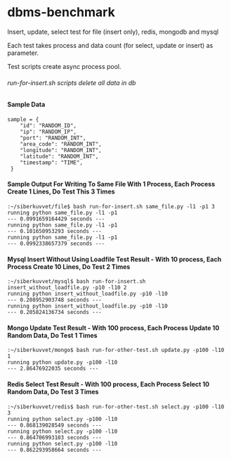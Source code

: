 
# dbms-benchmark
Insert, update, select test for file (insert only), redis, mongodb and mysql

Each test takes process and data count (for select, update or insert) as parameter. 

Test scripts create async process pool. 

###### run-for-insert.sh scripts delete all data in db



#### Sample Data
```
sample = {
    "id": "RANDOM_ID",
    "ip": "RANDOM_IP",
    "port": "RANDOM_INT",
    "area_code": "RANDOM_INT",
    "longitude": "RANDOM_INT",
    "latitude": "RANDOM_INT",
    "timestamp": "TIME",
 }
 ```


#### Sample Output For Writing To Same File With 1 Process, Each Process Create 1 Lines, Do Test This 3 Times
```
:~/siberkuvvet/file$ bash run-for-insert.sh same_file.py -l1 -p1 3
running python same_file.py -l1 -p1
--- 0.0991659164429 seconds ---
running python same_file.py -l1 -p1
--- 0.101650953293 seconds ---
running python same_file.py -l1 -p1
--- 0.0992338657379 seconds ---
```

#### Mysql Insert Without Using Loadfile Test Result - With 10 process, Each Process Create 10 Lines, Do Test 2 Times
```
:~/siberkuvvet/mysql$ bash run-for-insert.sh insert_without_loadfile.py -p10 -l10 2
running python insert_without_loadfile.py -p10 -l10
--- 0.208952903748 seconds ---
running python insert_without_loadfile.py -p10 -l10
--- 0.205824136734 seconds ---
```

#### Mongo Update Test Result - With 100 process, Each Process Update 10 Random Data, Do Test 1 Times
```
:~/siberkuvvet/mongo$ bash run-for-other-test.sh update.py -p100 -l10 1
running python update.py -p100 -l10
--- 2.86476922035 seconds ---
```

#### Redis Select Test Result - With 100 process, Each Process Select 10 Random Data, Do Test 3 Times
```
:~/siberkuvvet/redis$ bash run-for-other-test.sh select.py -p100 -l10 3
running python select.py -p100 -l10
--- 0.868139028549 seconds ---
running python select.py -p100 -l10
--- 0.864706993103 seconds ---
running python select.py -p100 -l10
--- 0.862293958664 seconds ---
```

